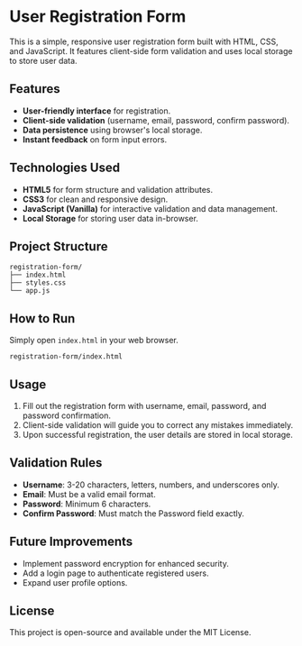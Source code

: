 # User Registration Form

This is a simple, responsive user registration form built with HTML, CSS, and JavaScript. It features client-side form validation and uses local storage to store user data.

## Features

- **User-friendly interface** for registration.
- **Client-side validation** (username, email, password, confirm password).
- **Data persistence** using browser's local storage.
- **Instant feedback** on form input errors.

## Technologies Used

- **HTML5** for form structure and validation attributes.
- **CSS3** for clean and responsive design.
- **JavaScript (Vanilla)** for interactive validation and data management.
- **Local Storage** for storing user data in-browser.

## Project Structure

```
registration-form/
├── index.html
├── styles.css
└── app.js
```

## How to Run

Simply open `index.html` in your web browser.

```
registration-form/index.html
```

## Usage

1. Fill out the registration form with username, email, password, and password confirmation.
2. Client-side validation will guide you to correct any mistakes immediately.
3. Upon successful registration, the user details are stored in local storage.

## Validation Rules

- **Username**: 3-20 characters, letters, numbers, and underscores only.
- **Email**: Must be a valid email format.
- **Password**: Minimum 6 characters.
- **Confirm Password**: Must match the Password field exactly.

## Future Improvements

- Implement password encryption for enhanced security.
- Add a login page to authenticate registered users.
- Expand user profile options.

## License

This project is open-source and available under the MIT License.

